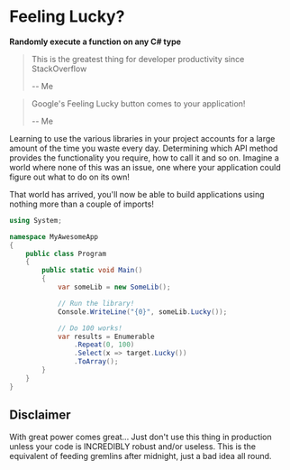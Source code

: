 # Feeling Lucky?
**Randomly execute a function on any C# type**

> This is the greatest thing for developer productivity since StackOverflow
>
> -- Me

> Google's Feeling Lucky button comes to your application!
>
> -- Me

Learning to use the various libraries in your project accounts for a large amount
of the time you waste every day. Determining which API method provides the functionality
you require, how to call it and so on. Imagine a world where none of this was an issue,
one where your application could figure out what to do on its own!

That world has arrived, you'll now be able to build applications using nothing more than
a couple of imports!

```csharp
using System;

namespace MyAwesomeApp
{
    public class Program
    {
        public static void Main()
        {
            var someLib = new SomeLib();

            // Run the library!
            Console.WriteLine("{0}", someLib.Lucky());

            // Do 100 works!
            var results = Enumerable
                .Repeat(0, 100)
                .Select(x => target.Lucky())
                .ToArray();
        }
    }
}
```

## Disclaimer

With great power comes great... Just don't use this thing in production unless your
code is INCREDIBLY robust and/or useless. This is the equivalent of feeding gremlins
after midnight, just a bad idea all round.